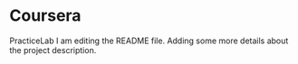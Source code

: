 # Coursera
PracticeLab
I am editing the README file. Adding some more details about the project description.
